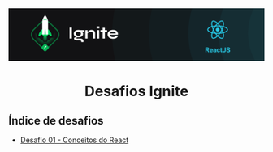<img alt="ignite-reactjs" title="ignite-reactjs" src=".github/cover-reactjs.png">

<h1 align="center">
  Desafios Ignite
</h1>

## Índice de desafios

- [Desafio 01 - Conceitos do React](https://github.com/FelipeBrenner/ignite-reactjs-desafios/tree/main/desafio-01-conceitos-do-react)
